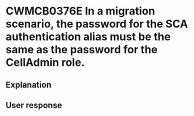 # CWMCB0376E In a migration scenario, the password for the SCA authentication alias must be the same as the password for the CellAdmin role.

## Explanation

## User response